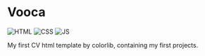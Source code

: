 # Vooca
![HTML](https://img.shields.io/badge/HTML%20Academy-302683?style=for-the-badge&logo=HTML%20Academy&logoColor=white) ![CSS]( 	https://img.shields.io/badge/CSS3-1572B6?style=for-the-badge&logo=css3&logoColor=white) ![JS](https://img.shields.io/badge/JavaScript-323330?style=for-the-badge&logo=javascript&logoColor=F7DF1E)

My first CV html template by colorlib, containing my first projects.
